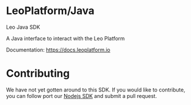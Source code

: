 LeoPlatform/Java
===================

Leo Java SDK

A Java interface to interact with the Leo Platform

Documentation: https://docs.leoplatform.io

Contributing
============

We have not yet gotten around to this SDK.  If you would like to contribute, you can follow port our [Nodejs SDK](https://github.com/LeoPlatform/NodeJS) and submit a pull request.
